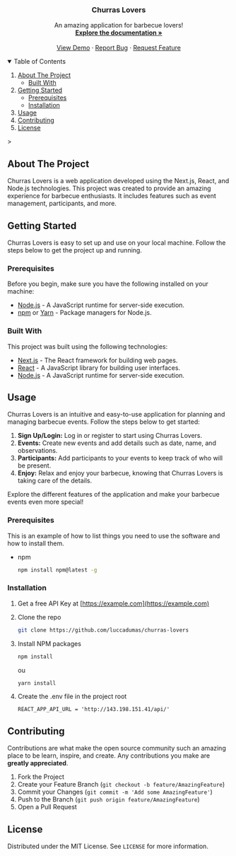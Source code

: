 <p align="center">

  <h3 align="center">Churras Lovers</h3>

  <p align="center">
    An amazing application for barbecue lovers!
    <br />
    <a href="https://github.com/luccadumas/churras-lovers"><strong>Explore the documentation »</strong></a>
    <br />
    <br />
    <a href="https://github.com/luccadumas/churras-lovers">View Demo</a>
    ·
    <a href="https://github.com/luccadumas/churras-lovers/issues">Report Bug</a>
    ·
    <a href="https://github.com/luccadumas/churras-lovers/issues">Request Feature</a>
  </p>
</p>

<!-- TABLE OF CONTENTS -->
<details open="open">
  <summary>Table of Contents</summary>
  <ol>
    <li>
      <a href="#about-the-project">About The Project</a>
      <ul>
        <li><a href="#built-with">Built With</a></li>
      </ul>
    </li>
    <li>
      <a href="#getting-started">Getting Started</a>
      <ul>
        <li><a href="#prerequisites">Prerequisites</a></li>
        <li><a href="#installation">Installation</a></li>
      </ul>
    </li>
    <li><a href="#usage">Usage</a></li>
    <li><a href="#contributing">Contributing</a></li>
    <li><a href="#license">License</a></li>
  </ol>
</details>>

<!-- ABOUT THE PROJECT -->
## About The Project

Churras Lovers is a web application developed using the Next.js, React, and Node.js technologies. This project was created to provide an amazing experience for barbecue enthusiasts. It includes features such as event management, participants, and more.

<!-- GETTING STARTED -->
## Getting Started

Churras Lovers is easy to set up and use on your local machine. Follow the steps below to get the project up and running.

### Prerequisites

Before you begin, make sure you have the following installed on your machine:
* [Node.js](https://nodejs.org/) - A JavaScript runtime for server-side execution.
* [npm](https://www.npmjs.com/) or [Yarn](https://yarnpkg.com/) - Package managers for Node.js.


### Built With

This project was built using the following technologies:
* [Next.js](https://nextjs.org/) - The React framework for building web pages.
* [React](https://reactjs.org/) - A JavaScript library for building user interfaces.
* [Node.js](https://nodejs.org/) - A JavaScript runtime for server-side execution.

<!-- USAGE -->
## Usage

Churras Lovers is an intuitive and easy-to-use application for planning and managing barbecue events. Follow the steps below to get started:

1. **Sign Up/Login:** Log in or register to start using Churras Lovers.
2. **Events:** Create new events and add details such as date, name, and observations.
3. **Participants:** Add participants to your events to keep track of who will be present.
4. **Enjoy:** Relax and enjoy your barbecue, knowing that Churras Lovers is taking care of the details.

Explore the different features of the application and make your barbecue events even more special!

### Prerequisites

This is an example of how to list things you need to use the software and how to install them.
* npm
  ```sh
  npm install npm@latest -g
  ```

### Installation

1. Get a free API Key at [https://example.com](https://example.com)
2. Clone the repo
   ```sh
   git clone https://github.com/luccadumas/churras-lovers
   ```
3. Install NPM packages
   ```sh
   npm install
   ```
   ou
   ```sh
   yarn install
   ```

4. Create the .env file in the project root
   ```JS
   REACT_APP_API_URL = 'http://143.198.151.41/api/'
   ```

<!-- CONTRIBUTING -->
## Contributing

Contributions are what make the open source community such an amazing place to be learn, inspire, and create. Any contributions you make are **greatly appreciated**.

1. Fork the Project
2. Create your Feature Branch (`git checkout -b feature/AmazingFeature`)
3. Commit your Changes (`git commit -m 'Add some AmazingFeature'`)
4. Push to the Branch (`git push origin feature/AmazingFeature`)
5. Open a Pull Request



<!-- LICENSE -->
## License

Distributed under the MIT License. See `LICENSE` for more information.
